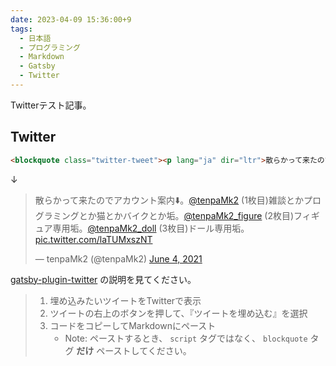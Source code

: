 ```yaml
---
date: 2023-04-09 15:36:00+9
tags:
  - 日本語
  - プログラミング
  - Markdown
  - Gatsby
  - Twitter
---
```


Twitterテスト記事。

<!-- more -->

## Twitter

```markdown
<blockquote class="twitter-tweet"><p lang="ja" dir="ltr">散らかって来たのでアカウント案内⬇️。<a href="https://twitter.com/tenpaMk2?ref_src=twsrc%5Etfw">@tenpaMk2</a> (1枚目)雑談とかプログラミングとか猫とかバイクとか垢。<a href="https://twitter.com/tenpaMk2_figure?ref_src=twsrc%5Etfw">@tenpaMk2_figure</a> (2枚目)フィギュア専用垢。<a href="https://twitter.com/tenpaMk2_doll?ref_src=twsrc%5Etfw">@tenpaMk2_doll</a> (3枚目)ドール専用垢。 <a href="https://t.co/laTUMxszNT">pic.twitter.com/laTUMxszNT</a></p>&mdash; tenpaMk2 (@tenpaMk2) <a href="https://twitter.com/tenpaMk2/status/1400651185023897600?ref_src=twsrc%5Etfw">June 4, 2021</a></blockquote>
```

↓

<blockquote class="twitter-tweet"><p lang="ja" dir="ltr">散らかって来たのでアカウント案内⬇️。<a href="https://twitter.com/tenpaMk2?ref_src=twsrc%5Etfw">@tenpaMk2</a> (1枚目)雑談とかプログラミングとか猫とかバイクとか垢。<a href="https://twitter.com/tenpaMk2_figure?ref_src=twsrc%5Etfw">@tenpaMk2_figure</a> (2枚目)フィギュア専用垢。<a href="https://twitter.com/tenpaMk2_doll?ref_src=twsrc%5Etfw">@tenpaMk2_doll</a> (3枚目)ドール専用垢。 <a href="https://t.co/laTUMxszNT">pic.twitter.com/laTUMxszNT</a></p>&mdash; tenpaMk2 (@tenpaMk2) <a href="https://twitter.com/tenpaMk2/status/1400651185023897600?ref_src=twsrc%5Etfw">June 4, 2021</a></blockquote>

[gatsby-plugin-twitter](https://www.gatsbyjs.com/plugins/gatsby-plugin-twitter/) の説明を見てください。

> 1. 埋め込みたいツイートをTwitterで表示
> 2. ツイートの右上のボタンを押して、『ツイートを埋め込む』を選択
> 3. コードをコピーしてMarkdownにペースト
>    - Note: ペーストするとき、 `script` タグではなく、 `blockquote` タグ **だけ** ペーストしてください。
